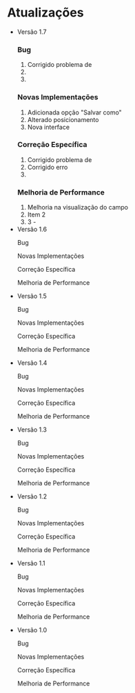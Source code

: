 <!DOCTYPE html>
   <h1>Atualizações</h1>   
    <ul>
    <li>Versão 1.7</li>
        <h3><p>Bug</p></h3>
            <ol>
                <li> Corrigido problema de</li>
                <li> </li>
                <li> </li>
            </ol>
        <h3><p>Novas Implementações</p></h3>
                <ol>
                <li> Adicionada opção "Salvar como"</li>
                <li> Alterado posicionamento</li>
                <li> Nova interface</li>
            </ol>
        <h3><p>Correção Específica</p></h3>
            <ol>
                <li> Corrigido problema de</li>
                <li> Corrigido erro</li>
                <li> </li>
            </ol>
       <h3><p>Melhoria de Performance</p></h3>
            <ol>
                <li>Melhoria na visualização do campo</li>
                <li>Item 2 </li>
                <li>3 - </li>
            </ol>
    <li>Versão 1.6</li>
        <p>Bug</p>
        <p>Novas Implementações</p>
        <p>Correção Específica</p>
        <p>Melhoria de Performance</p>
    <li>Versão 1.5</li>
        <p>Bug</p>
        <p>Novas Implementações</p>
        <p>Correção Específica</p>
        <p>Melhoria de Performance</p>
    <li>Versão 1.4</li>
        <p>Bug</p>
        <p>Novas Implementações</p>
        <p>Correção Específica</p>
        <p>Melhoria de Performance</p>
    <li>Versão 1.3</li>
        <p>Bug</p>
        <p>Novas Implementações</p>
        <p>Correção Específica</p>
        <p>Melhoria de Performance</p>
    <li>Versão 1.2</li>
        <p>Bug</p>
        <p>Novas Implementações</p>
        <p>Correção Específica</p>
        <p>Melhoria de Performance</p>
    <li>Versão 1.1</li>
        <p>Bug</p>
        <p>Novas Implementações</p>
        <p>Correção Específica</p>
        <p>Melhoria de Performance</p>
    <li>Versão 1.0</li>
        <p>Bug</p>
        <p>Novas Implementações</p>
        <p>Correção Específica</p>
        <p>Melhoria de Performance</p>
   </ul>
</body>
</html>